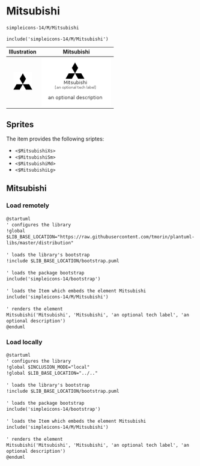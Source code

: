 # Mitsubishi


```text
simpleicons-14/M/Mitsubishi
```

```text
include('simpleicons-14/M/Mitsubishi')
```



| Illustration | Mitsubishi |
| :---: | :---: |
| ![illustration for Illustration](../../simpleicons-14/M/Mitsubishi.png) | ![illustration for Mitsubishi](../../simpleicons-14/M/Mitsubishi.Local.png) |



## Sprites
The item provides the following sriptes:

- `<$MitsubishiXs>`
- `<$MitsubishiSm>`
- `<$MitsubishiMd>`
- `<$MitsubishiLg>`





## Mitsubishi

### Load remotely
```plantuml
@startuml
' configures the library
!global $LIB_BASE_LOCATION="https://raw.githubusercontent.com/tmorin/plantuml-libs/master/distribution"

' loads the library's bootstrap
!include $LIB_BASE_LOCATION/bootstrap.puml

' loads the package bootstrap
include('simpleicons-14/bootstrap')

' loads the Item which embeds the element Mitsubishi
include('simpleicons-14/M/Mitsubishi')

' renders the element
Mitsubishi('Mitsubishi', 'Mitsubishi', 'an optional tech label', 'an optional description')
@enduml
```

### Load locally
```plantuml
@startuml
' configures the library
!global $INCLUSION_MODE="local"
!global $LIB_BASE_LOCATION="../.."

' loads the library's bootstrap
!include $LIB_BASE_LOCATION/bootstrap.puml

' loads the package bootstrap
include('simpleicons-14/bootstrap')

' loads the Item which embeds the element Mitsubishi
include('simpleicons-14/M/Mitsubishi')

' renders the element
Mitsubishi('Mitsubishi', 'Mitsubishi', 'an optional tech label', 'an optional description')
@enduml
```

